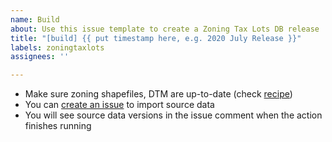 ```yaml
---
name: Build
about: Use this issue template to create a Zoning Tax Lots DB release
title: "[build] {{ put timestamp here, e.g. 2020 July Release }}"
labels: zoningtaxlots
assignees: ''

---
```


- Make sure zoning shapefiles, DTM are up-to-date (check [recipe](https://github.com/NYCPlanning/recipes))
- You can [create an issue](https://github.com/NYCPlanning/recipes/issues/new?assignees=aferrar%2C+croswell81&labels=dataloading&template=zoning-tax-lots-bulk-load.md&title=%5Bztl%5D+Zoning+Tax+Lots+Bulk+Load) to import source data
- You will see source data versions in the issue comment when the action finishes running
